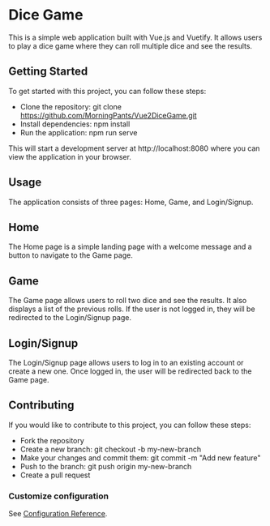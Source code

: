 # Dice Game
This is a simple web application built with Vue.js and Vuetify. It allows users to play a dice game where they can roll multiple dice and see the results.

## Getting Started
To get started with this project, you can follow these steps:

- Clone the repository: git clone https://github.com/MorningPants/Vue2DiceGame.git
- Install dependencies: npm install
- Run the application: npm run serve

This will start a development server at http://localhost:8080 where you can view the application in your browser.

## Usage
The application consists of three pages: Home, Game, and Login/Signup.

## Home
The Home page is a simple landing page with a welcome message and a button to navigate to the Game page.

## Game
The Game page allows users to roll two dice and see the results. It also displays a list of the previous rolls. If the user is not logged in, they will be redirected to the Login/Signup page.

## Login/Signup
The Login/Signup page allows users to log in to an existing account or create a new one. Once logged in, the user will be redirected back to the Game page.

## Contributing
If you would like to contribute to this project, you can follow these steps:

- Fork the repository
- Create a new branch: git checkout -b my-new-branch
- Make your changes and commit them: git commit -m "Add new feature"
- Push to the branch: git push origin my-new-branch
- Create a pull request

### Customize configuration
See [Configuration Reference](https://cli.vuejs.org/config/).
